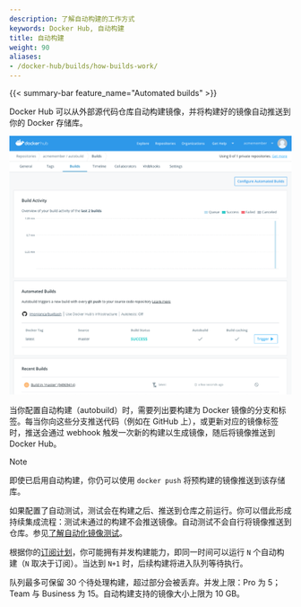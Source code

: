 ```yaml
---
description: 了解自动构建的工作方式
keywords: Docker Hub, 自动构建
title: 自动构建
weight: 90
aliases:
- /docker-hub/builds/how-builds-work/
---
```


{{< summary-bar feature_name="Automated builds" >}}

Docker Hub 可以从外部源代码仓库自动构建镜像，并将构建好的镜像自动推送到你的 Docker 存储库。

![An automated build dashboard](images/index-dashboard.png)

当你配置自动构建（autobuild）时，需要列出要构建为 Docker 镜像的分支和标签。每当你向这些分支推送代码（例如在 GitHub 上），或更新对应的镜像标签时，推送会通过 webhook 触发一次新的构建以生成镜像，随后将镜像推送到 Docker Hub。

> [!NOTE]
>
> 即使已启用自动构建，你仍可以使用 `docker push` 将预构建的镜像推送到该存储库。

如果配置了自动测试，测试会在构建之后、推送到仓库之前运行。你可以借此形成持续集成流程：测试未通过的构建不会推送镜像。自动测试不会自行将镜像推送到仓库。参见[了解自动化镜像测试](automated-testing.md)。

根据你的[订阅计划](https://www.docker.com/pricing)，你可能拥有并发构建能力，即同一时间可以运行 `N` 个自动构建（`N` 取决于订阅）。当达到 `N+1` 时，后续构建将进入队列等待执行。

队列最多可保留 30 个待处理构建，超过部分会被丢弃。并发上限：Pro 为 5；Team 与 Business 为 15。自动构建支持的镜像大小上限为 10 GB。

